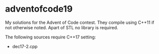 # adventofcode19
My solutions for the Advent of Code contest.
They compile using C++11 if not otherwise noted. Apart of STL no library is required.

The following sources require C++17 setting:
  * dec17-2.cpp
